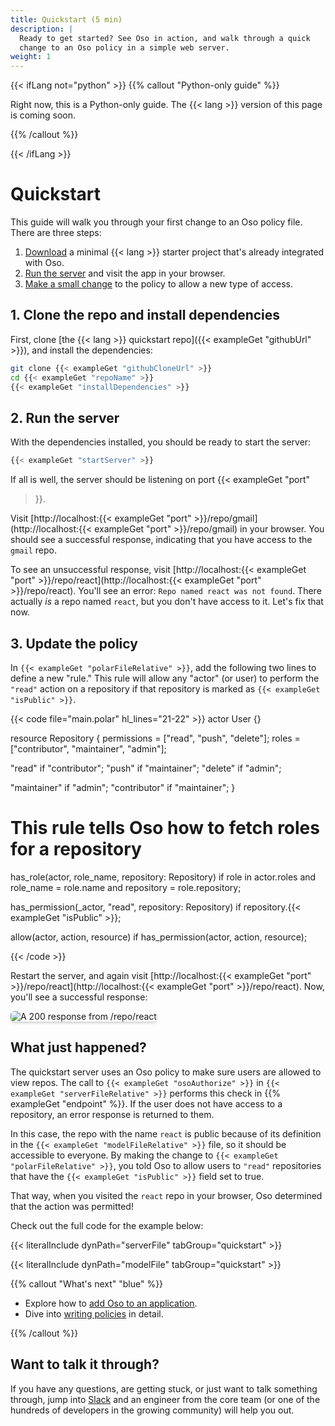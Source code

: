 ```yaml
---
title: Quickstart (5 min)
description: |
  Ready to get started? See Oso in action, and walk through a quick
  change to an Oso policy in a simple web server.
weight: 1
---
```


{{< ifLang not="python" >}}
{{% callout "Python-only guide" %}}

Right now, this is a Python-only guide. The {{< lang >}} version of this page is
coming soon.

{{% /callout %}}
<div class="pb-10"></div>
{{< /ifLang >}}


# Quickstart

This guide will walk you through your first change to an Oso policy file. There
are three steps:

1. [Download](#1-clone-the-repo-and-install-dependencies) a minimal {{< lang >}}
   starter project that's already integrated with Oso.
2. [Run the server](#2-run-the-server) and visit the app in your browser.
3. [Make a small change](#3-update-the-policy) to the policy to allow a new type
   of access.

## 1. Clone the repo and install dependencies

First, clone [the {{< lang >}} quickstart repo]({{< exampleGet "githubUrl" >}}),
and install the dependencies:

```sh
git clone {{< exampleGet "githubCloneUrl" >}}
cd {{< exampleGet "repoName" >}}
{{< exampleGet "installDependencies" >}}
```

## 2. Run the server

With the dependencies installed, you should be ready to start the server:

```sh
{{< exampleGet "startServer" >}}
```

If all is well, the server should be listening on port {{< exampleGet "port"
>}}.

Visit [http://localhost:{{< exampleGet "port" >}}/repo/gmail](http://localhost:{{< exampleGet "port" >}}/repo/gmail)
in your browser. You should see a successful response, indicating that you have
access to the `gmail` repo.

To see an unsuccessful response, visit [http://localhost:{{< exampleGet "port" >}}/repo/react](http://localhost:{{<
exampleGet "port" >}}/repo/react). You'll see an error: `Repo named react was
not found`. There actually _is_ a repo named `react`, but you don't have access
to it. Let's fix that now.

## 3. Update the policy

In `{{< exampleGet "polarFileRelative" >}}`, add the following two lines to define a new "rule." This
rule will allow any "actor" (or user) to perform the `"read"` action on a
repository if that repository is marked as `{{< exampleGet "isPublic" >}}`.

<!-- NOTE: this doesn't use literalInclude only because we need to highlight the
addition of two lines.
This code should be kept in sync with examples/quickstart/**/*.polar. -->
{{< code file="main.polar" hl_lines="21-22" >}}
 actor User {}

 resource Repository {
   permissions = ["read", "push", "delete"];
   roles = ["contributor", "maintainer", "admin"];

   "read" if "contributor";
   "push" if "maintainer";
   "delete" if "admin";

   "maintainer" if "admin";
   "contributor" if "maintainer";
 }

 # This rule tells Oso how to fetch roles for a repository
 has_role(actor, role_name, repository: Repository) if
   role in actor.roles and
   role_name = role.name and
   repository = role.repository;

 has_permission(_actor, "read", repository: Repository) if
   repository.{{< exampleGet "isPublic" >}};

 allow(actor, action, resource) if
   has_permission(actor, action, resource);

{{< /code >}}

Restart the server, and again visit [http://localhost:{{< exampleGet "port" >}}/repo/react](http://localhost:{{<
exampleGet "port" >}}/repo/react). Now, you'll see a successful response:

<img src="/getting-started/quickstart/react.png" style="max-width: 350px;
box-shadow: 0 2px 4px rgba(0, 0, 0, 0.2); border-radius: 6px;" alt="A
200 response from /repo/react" />

## What just happened?

The quickstart server uses an Oso policy to make sure users are allowed to
view repos. The call to `{{< exampleGet "osoAuthorize" >}}` in `{{< exampleGet
"serverFileRelative" >}}` performs this check in {{% exampleGet "endpoint" %}}.
If the user does not have access to a repository, an error response is returned
to them.

In this case, the repo with the name `react` is public because of its definition
in the `{{< exampleGet "modelFileRelative" >}}` file, so it should be accessible
to everyone. By making the change to `{{< exampleGet "polarFileRelative" >}}`, you
told Oso to allow users to `"read"` repositories that have the `{{< exampleGet
"isPublic" >}}` field set to true.

That way, when you visited the `react` repo in your browser, Oso determined that
the action was permitted!

Check out the full code for the example below:

{{< literalInclude dynPath="serverFile" tabGroup="quickstart" >}}

{{< literalInclude dynPath="modelFile" tabGroup="quickstart" >}}

{{% callout "What's next" "blue" %}}

- Explore how to [add Oso to an application](application).
- Dive into [writing policies](policies) in detail.

{{% /callout %}}

## Want to talk it through?

If you have any questions, are getting stuck, or just want to talk something
through, jump into [Slack](https://join-slack.osohq.com/) and an engineer from
the core team (or one of the hundreds of developers in the growing community)
will help you out.
